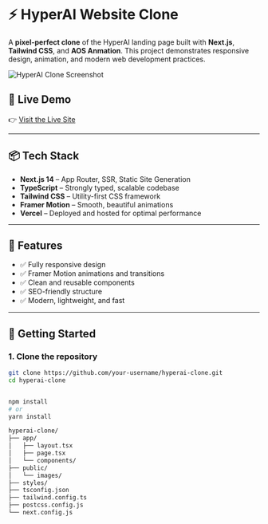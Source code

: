 # ⚡ HyperAI Website Clone

A **pixel-perfect clone** of the HyperAI landing page built with **Next.js**, **Tailwind CSS**, and **AOS Anmation**. This project demonstrates responsive design, animation, and modern web development practices.

![HyperAI Clone Screenshot](https://hyperai-clone-nextjs.vercel.app/og-image.jpg) <!-- Optional: Replace with your own image URL -->

## 🔗 Live Demo

👉 [Visit the Live Site](https://hyperai-clone-nextjs.vercel.app/)

---

## 📦 Tech Stack

- **Next.js 14** – App Router, SSR, Static Site Generation
- **TypeScript** – Strongly typed, scalable codebase
- **Tailwind CSS** – Utility-first CSS framework
- **Framer Motion** – Smooth, beautiful animations
- **Vercel** – Deployed and hosted for optimal performance

---

## 📸 Features

- ✅ Fully responsive design
- ✅ Framer Motion animations and transitions
- ✅ Clean and reusable components
- ✅ SEO-friendly structure
- ✅ Modern, lightweight, and fast

---

## 🚀 Getting Started

### 1. Clone the repository

```bash
git clone https://github.com/your-username/hyperai-clone.git
cd hyperai-clone


npm install
# or
yarn install

hyperai-clone/
├── app/
│   ├── layout.tsx
│   ├── page.tsx
│   └── components/
├── public/
│   └── images/
├── styles/
├── tsconfig.json
├── tailwind.config.ts
├── postcss.config.js
└── next.config.js
